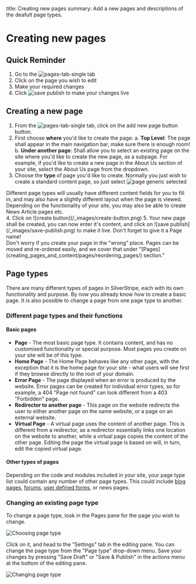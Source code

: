 title: Creating new pages
summary: Add a new pages and descriptions of the deafult page types.

# Creating new pages

## Quick Reminder

 1. Go to the ![pages-tab-single](/_images/pages-tab-single.png) tab
 2. Click on the page you wish to edit
 3. Make your required changes
 4. Click ![save publish](/_images/save-publish.png) to make your changes live

## Creating a new page

 1. From the ![pages-tab-single](/_images/pages-tab-single.png) tab, click on the add new page button button.
 2. First choose **where** you'd like to create the page:
	a. **Top Level**: The page shall appear in the main navigation bar, make sure there is enough room!
	b. **Under another page**: Shall allow you to select an existing page on the site where you'd like to create the new page, as a subpage. For example, if you'd like to create a new page in the About Us section of your site, select the About Us page from the dropdown.
 3. Choose the **type** of page you'd like to create. Normally you just wish to create a standard content page, so just select ![page generic selected](/_images/page-generic-selected.png)
 <div class="note" markdown="1"> Different page types will usually have different content fields for you to fill in, and may also have a slightly different layout when the page is viewed. Depending on the functionality of your site, you may also be able to create News Article pages etc.</div>
 4. Click on ![create button](/_images/create-button.png)
 5. Your new page shall be created, you can now enter it's content, and click on ![save publish](/_images/save-publish.png) to make it live. Don't forget to give it a Page name!

<div class="note" markdown="1">
Don't worry if you create your page in the "wrong" place.  Pages can be moved and re-ordered easily, and we cover that under "[Pages](creating_pages_and_content/pages/reordering_pages/) section."
</div>

## Page types

There are many different types of pages in SilverStripe, each with its own functionality and purpose. By now you already know how to create a basic page. It is also possible to change a page from one page type to another.

### Different page types and their functions

#### Basic pages

* **Page** - The most basic page type. It contains content, and has no customised functionality or special purpose. Most pages you create on your site will be of this type.
* **Home Page** - The Home Page behaves like any other page, with the exception that it is the home page for your site - what users will see first if they browse directly to the root of your domain.
* **Error Page** - The page displayed when an error is produced by the website. Error pages can be created for individual error types, so for example, a 404 "Page not found" can look different from a 403 "Forbidden" page.
* **Redirector to another page** - This page on the website redirects the user to either another page on the same website, or a page on an external website.
* **Virtual Page** - A virtual page uses the content of another page. This is different from a redirector, as a redirector essentially links one location on the website to another, while a virtual page copies the content of the other page. Editing the page the virtual page is based on will, in turn, edit the copied virtual page.

#### Other types of pages

Depending on the code and modules included in your site, your page type list could contain any number of other page types. This could include [blog pages](/optional_features/blogs), [forums](/optional_features/forums), [user defined forms](/optional_features/forms), or
news pages.

### Changing an existing page type

To change a page type, look in the Pages pane for the page you wish to change.

![Choosing page type](/_images/Choosing-A-Page.png)

Click on it, and head to the "Settings" tab in the editing pane. You can change the page type from the "Page type" drop-down menu. Save your changes by pressing "Save Draft" or "Save & Publish" in the actions menu at the bottom of the editing pane.

![Changing page type](/_images/Changing-Page-Type.png)
